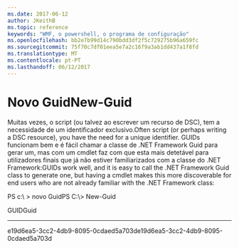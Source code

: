 ```yaml
---
ms.date: 2017-06-12
author: JKeithB
ms.topic: reference
keywords: "WMF, o powershell, o programa de configuração"
ms.openlocfilehash: bb2e7b99d14c790bdd3df2f5c729275b96a659fc
ms.sourcegitcommit: 75f70c7df01eea5e7a2c16f9a3ab1dd437a1f8fd
ms.translationtype: MT
ms.contentlocale: pt-PT
ms.lasthandoff: 06/12/2017
---
```

# <a name="new-guid"></a><span data-ttu-id="83401-102">Novo Guid</span><span class="sxs-lookup"><span data-stu-id="83401-102">New-Guid</span></span>
<span data-ttu-id="83401-103">Muitas vezes, o script (ou talvez ao escrever um recurso de DSC), tem a necessidade de um identificador exclusivo.</span><span class="sxs-lookup"><span data-stu-id="83401-103">Often script (or perhaps writing a DSC resource), you have the need for a unique identifier.</span></span> <span data-ttu-id="83401-104">GUIDs funcionam bem e é fácil chamar a classe de .NET Framework Guid para gerar um, mas com um cmdlet faz com que esta mais detetável para utilizadores finais que já não estiver familiarizados com a classe do .NET Framework:</span><span class="sxs-lookup"><span data-stu-id="83401-104">GUIDs work well, and it is easy to call the .NET Framework Guid class to generate one, but having a cmdlet makes this more discoverable for end users who are not already familiar with the .NET Framework class:</span></span>

<span data-ttu-id="83401-105">PS c:\\ &gt; novo Guid</span><span class="sxs-lookup"><span data-stu-id="83401-105">PS C:\\&gt; New-Guid</span></span>

<span data-ttu-id="83401-106">GUID</span><span class="sxs-lookup"><span data-stu-id="83401-106">Guid</span></span>

----

<span data-ttu-id="83401-107">e19d6ea5-3cc2-4db9-8095-0cdaed5a703d</span><span class="sxs-lookup"><span data-stu-id="83401-107">e19d6ea5-3cc2-4db9-8095-0cdaed5a703d</span></span>

